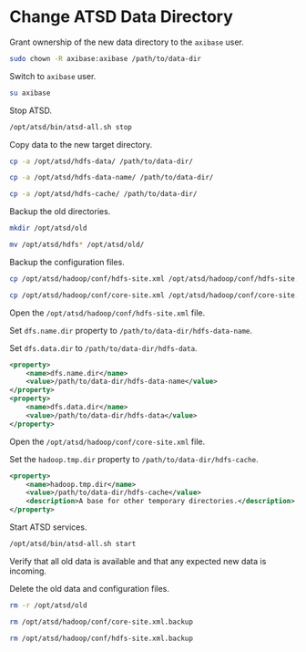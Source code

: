 # Change ATSD Data Directory

Grant ownership of the new data directory to the `axibase` user.

```sh
sudo chown -R axibase:axibase /path/to/data-dir
```

Switch to `axibase` user.

```sh
su axibase
```

Stop ATSD.

```sh
/opt/atsd/bin/atsd-all.sh stop
```

Copy data to the new target directory.

```sh
cp -a /opt/atsd/hdfs-data/ /path/to/data-dir/
```

```sh
cp -a /opt/atsd/hdfs-data-name/ /path/to/data-dir/
```

```sh
cp -a /opt/atsd/hdfs-cache/ /path/to/data-dir/
```

Backup the old directories.

```sh
mkdir /opt/atsd/old
```

```sh
mv /opt/atsd/hdfs* /opt/atsd/old/
```

Backup the configuration files.

```sh
cp /opt/atsd/hadoop/conf/hdfs-site.xml /opt/atsd/hadoop/conf/hdfs-site.xml.backup
```

```sh
cp /opt/atsd/hadoop/conf/core-site.xml /opt/atsd/hadoop/conf/core-site.xml.backup
```

Open the `/opt/atsd/hadoop/conf/hdfs-site.xml` file.

Set `dfs.name.dir` property to `/path/to/data-dir/hdfs-data-name`.

Set `dfs.data.dir` to `/path/to/data-dir/hdfs-data`.

```xml
<property>
    <name>dfs.name.dir</name>
    <value>/path/to/data-dir/hdfs-data-name</value>
</property>
<property>
    <name>dfs.data.dir</name>
    <value>/path/to/data-dir/hdfs-data</value>
</property>
```

Open the `/opt/atsd/hadoop/conf/core-site.xml` file.

Set the `hadoop.tmp.dir` property to `/path/to/data-dir/hdfs-cache`.

```xml
<property>
    <name>hadoop.tmp.dir</name>
    <value>/path/to/data-dir/hdfs-cache</value>
    <description>A base for other temporary directories.</description>
</property>
```

Start ATSD services.

```sh
/opt/atsd/bin/atsd-all.sh start
```

Verify that all old data is available and that any expected new data is incoming.

Delete the old data and configuration files.

```sh
rm -r /opt/atsd/old
```

```sh
rm /opt/atsd/hadoop/conf/core-site.xml.backup
```

```sh
rm /opt/atsd/hadoop/conf/hdfs-site.xml.backup
```